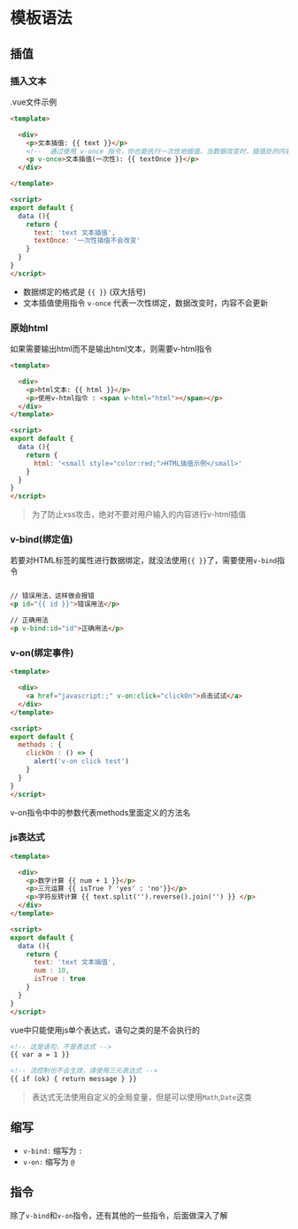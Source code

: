 # 模板语法

## 插值

### 插入文本

.vue文件示例

```html
<template>

  <div>
    <p>文本插值: {{ text }}</p>
    <!--  通过使用 v-once 指令，你也能执行一次性地插值，当数据改变时，插值处的内容不会更新 -->
    <p v-once>文本插值(一次性): {{ textOnce }}</p>
  </div>

</template>

<script>
export default {
  data (){
    return {
      text: 'text 文本插值',
      textOnce: '一次性插值不会改变'
    }
  }
}
</script>
```

+ 数据绑定的格式是 `{{ }}` (双大括号)
+ 文本插值使用指令 `v-once` 代表一次性绑定，数据改变时，内容不会更新

### 原始html

如果需要输出html而不是输出html文本，则需要v-html指令

```html
<template>

  <div>
    <p>html文本: {{ html }}</p>
    <p>使用v-html指令 : <span v-html="html"></span></p>
  </div>
</template>

<script>
export default {
  data (){
    return {
      html: '<small style="color:red;">HTML插值示例</small>'
    }
  }
}
</script>
```

> 为了防止xss攻击，绝对不要对用户输入的内容进行v-html插值

### v-bind(绑定值)

若要对HTML标签的属性进行数据绑定，就没法使用`{{ }}`了，需要使用`v-bind`指令

```html

// 错误用法，这样做会报错
<p id="{{ id }}">错误用法</p>

// 正确用法
<p v-bind:id="id">正确用法</p>


```

### v-on(绑定事件)

```html
<template>

  <div>
    <a href="javascript:;" v-on:click="clickOn">点击试试</a>
  </div>
</template>

<script>
export default {
  methods : {
    clickOn : () => {
      alert('v-on click test')
    }
  }
}
</script>
```

v-on指令中中的参数代表methods里面定义的方法名

### js表达式

```html
<template>

  <div>
    <p>数字计算 {{ num + 1 }}</p>
    <p>三元运算 {{ isTrue ? 'yes' : 'no'}}</p>
    <p>字符反转计算 {{ text.split('').reverse().join('') }} </p>
  </div>
</template>

<script>
export default {
  data (){
    return {
      text: 'text 文本插值',
      num : 10,
      isTrue : true
    }
  }
}
</script>
```

vue中只能使用js单个表达式，语句之类的是不会执行的

```html
<!-- 这是语句，不是表达式 -->
{{ var a = 1 }}

<!-- 流控制也不会生效，请使用三元表达式 -->
{{ if (ok) { return message } }}
```

> 表达式无法使用自定义的全局变量，但是可以使用`Math`,`Date`这类

## 缩写

+ `v-bind:` 缩写为 `:`
+ `v-on:` 缩写为 `@`

## 指令

除了`v-bind`和`v-on`指令，还有其他的一些指令，后面做深入了解